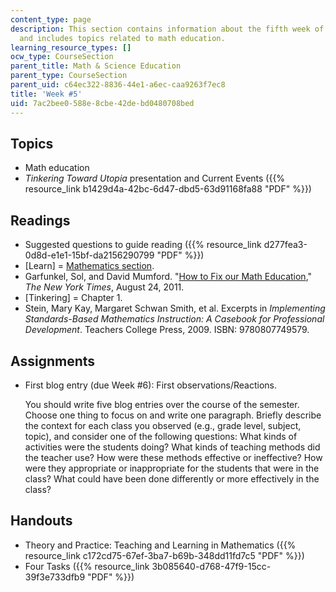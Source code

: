 ```yaml
---
content_type: page
description: This section contains information about the fifth week of the course,
  and includes topics related to math education.
learning_resource_types: []
ocw_type: CourseSection
parent_title: Math & Science Education
parent_type: CourseSection
parent_uid: c64ec322-8836-44e1-a6ec-caa9263f7ec8
title: 'Week #5'
uid: 7ac2bee0-588e-8cbe-42de-bd0480708bed
---
```


Topics
------

*   Math education
*   _Tinkering Toward Utopia_ presentation and Current Events ({{% resource_link b1429d4a-42bc-6d47-dbd5-63d91168fa88 "PDF" %}})

Readings
--------

*   Suggested questions to guide reading ({{% resource_link d277fea3-0d8d-e1e1-15bf-da2156290799 "PDF" %}})
*   \[Learn\] = [Mathematics section](http://www.nap.edu/openbook.php?record_id=9853&page=164).
*   Garfunkel, Sol, and David Mumford. "[How to Fix our Math Education](http://www.nytimes.com/2011/08/25/opinion/how-to-fix-our-math-education.html?_r=1)," _The New York Times_, August 24, 2011.
*   \[Tinkering\] = Chapter 1.
*   Stein, Mary Kay, Margaret Schwan Smith, et al. Excerpts in _Implementing Standards-Based Mathematics Instruction: A Casebook for Professional Development_. Teachers College Press, 2009. ISBN: 9780807749579.

Assignments
-----------

*   First blog entry (due Week #6): First observations/Reactions.
    
    You should write five blog entries over the course of the semester. Choose one thing to focus on and write one paragraph. Briefly describe the context for each class you observed (e.g., grade level, subject, topic), and consider one of the following questions: What kinds of activities were the students doing? What kinds of teaching methods did the teacher use? How were these methods effective or ineffective? How were they appropriate or inappropriate for the students that were in the class? What could have been done differently or more effectively in the class?
    

Handouts
--------

*   Theory and Practice: Teaching and Learning in Mathematics ({{% resource_link c172cd75-67ef-3ba7-b69b-348dd11fd7c5 "PDF" %}})
*   Four Tasks ({{% resource_link 3b085640-d768-47f9-15cc-39f3e733dfb9 "PDF" %}})